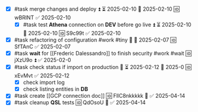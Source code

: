 - [x] #task merge changes and deploy  ⏫ ⏳ 2025-02-10 📅 2025-02-10 🆔 wBRlNT ✅ 2025-02-10
	- [x] #task test **Athena** connection on **DEV** before go live ⏫ ⏳ 2025-02-10 📅 2025-02-10 🆔 S9c99t ✅ 2025-02-10
- [x] #task refactoring of configuration #work #tiny 🔼 📅 2025-02-07 🆔 SfTAnC ✅ 2025-02-07
- [x] #task **wait** for [[Frederic Dalessandro]] to finish security #work #wait 🆔 jXzU9o ⏫ ✅ 2025-02-0
- [x] #task check status if import on production 🔼 ⏳ 2025-02-12 📅 2025-0 🆔 xEvMvt ✅ 2025-02-12
	- [x] check import log
	- [x] check listing entities in **DB**
 - [x] #task create [[GCP connection doc]] 🆔 FllC8nkkkkk 🔽 ✅ 2025-04-14
 - [x] #task cleanup **QSL** tests 🆔 QdOsoU 🔽 ✅ 2025-04-14
